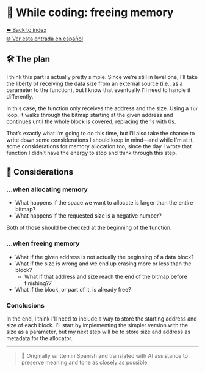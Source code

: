 # 🧠 While coding: freeing memory

[⬅️ Back to index](../journal_index.md)  
[🌐 Ver esta entrada en español](../../es/entries/2025-07-23_allolab.es.md)

## 🛠️ The plan

I think this part is actually pretty simple. Since we’re still in level one, I’ll take the liberty of receiving the data size from an external source (i.e., as a parameter to the function), but I know that eventually I’ll need to handle it differently.

In this case, the function only receives the address and the size. Using a `for` loop, it walks through the bitmap starting at the given address and continues until the whole block is covered, replacing the 1s with 0s.

That’s exactly what I’m going to do this time, but I’ll also take the chance to write down some considerations I should keep in mind—and while I’m at it, some considerations for memory allocation too, since the day I wrote that function I didn’t have the energy to stop and think through this step.

## 📌 Considerations

### ...when allocating memory

- What happens if the space we want to allocate is larger than the entire bitmap?
- What happens if the requested size is a negative number?

Both of those should be checked at the beginning of the function.

### ...when freeing memory

- What if the given address is not actually the beginning of a data block?
- What if the size is wrong and we end up erasing more or less than the block?
  - What if that address and size reach the end of the bitmap before finishing?7
- What if the block, or part of it, is already free?

### Conclusions

In the end, I think I’ll need to include a way to store the starting address and size of each block. I’ll start by implementing the simpler version with the size as a parameter, but my next step will be to store size and address as metadata for the allocator.

---

> 📝 Originally written in Spanish and translated with AI assistance to preserve meaning and tone as closely as possible.